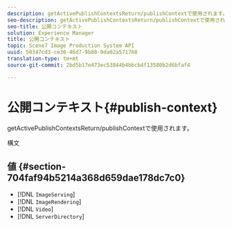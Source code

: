 ```yaml
---
description: getActivePublishContextsReturn/publishContextで使用されます。
seo-description: getActivePublishContextsReturn/publishContextで使用されます。
seo-title: 公開コンテキスト
solution: Experience Manager
title: 公開コンテキスト
topic: Scene7 Image Production System API
uuid: 50347cd3-ce36-46d7-9b88-9da02a571768
translation-type: tm+mt
source-git-commit: 2bd5b17e473ec53844b4bbcb4f13580b2d6bfaf4

---
```



# 公開コンテキスト{#publish-context}

getActivePublishContextsReturn/publishContextで使用されます。

構文

## 値 {#section-704faf94b5214a368d659dae178dc7c0}

* [!DNL `ImageServing`]
* [!DNL `ImageRendering`]
* [!DNL `Video`]
* [!DNL `ServerDirectory`]

